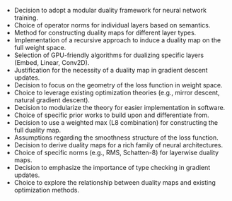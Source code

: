 - Decision to adopt a modular duality framework for neural network training.
- Choice of operator norms for individual layers based on semantics.
- Method for constructing duality maps for different layer types.
- Implementation of a recursive approach to induce a duality map on the full weight space.
- Selection of GPU-friendly algorithms for dualizing specific layers (Embed, Linear, Conv2D).
- Justification for the necessity of a duality map in gradient descent updates.
- Decision to focus on the geometry of the loss function in weight space.
- Choice to leverage existing optimization theories (e.g., mirror descent, natural gradient descent).
- Decision to modularize the theory for easier implementation in software.
- Choice of specific prior works to build upon and differentiate from.
- Decision to use a weighted max (L8 combination) for constructing the full duality map.
- Assumptions regarding the smoothness structure of the loss function.
- Decision to derive duality maps for a rich family of neural architectures.
- Choice of specific norms (e.g., RMS, Schatten-8) for layerwise duality maps.
- Decision to emphasize the importance of type checking in gradient updates.
- Choice to explore the relationship between duality maps and existing optimization methods.